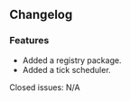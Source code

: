 ## Changelog

### Features

- Added a registry package.
- Added a tick scheduler.

Closed issues: N/A
